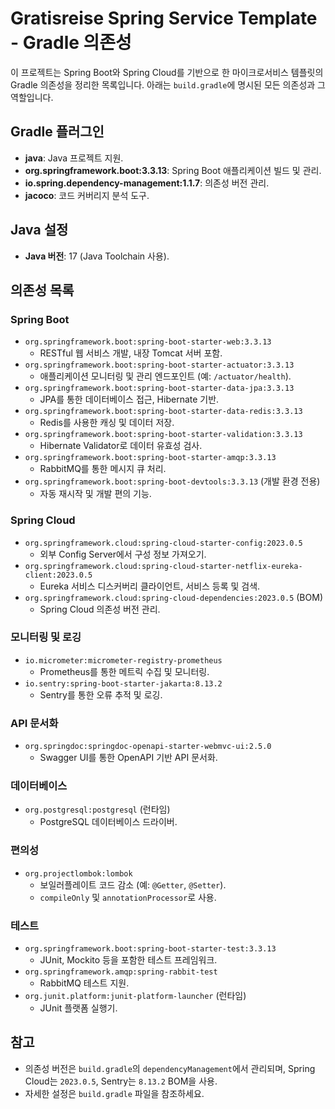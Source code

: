 # Gratisreise Spring Service Template - Gradle 의존성

이 프로젝트는 Spring Boot와 Spring Cloud를 기반으로 한 마이크로서비스 템플릿의 Gradle 의존성을 정리한 목록입니다. 아래는 `build.gradle`에 명시된 모든 의존성과 그 역할입니다.

## Gradle 플러그인

- **java**: Java 프로젝트 지원.
- **org.springframework.boot:3.3.13**: Spring Boot 애플리케이션 빌드 및 관리.
- **io.spring.dependency-management:1.1.7**: 의존성 버전 관리.
- **jacoco**: 코드 커버리지 분석 도구.

## Java 설정

- **Java 버전**: 17 (Java Toolchain 사용).

## 의존성 목록

### Spring Boot

- `org.springframework.boot:spring-boot-starter-web:3.3.13`
    - RESTful 웹 서비스 개발, 내장 Tomcat 서버 포함.
- `org.springframework.boot:spring-boot-starter-actuator:3.3.13`
    - 애플리케이션 모니터링 및 관리 엔드포인트 (예: `/actuator/health`).
- `org.springframework.boot:spring-boot-starter-data-jpa:3.3.13`
    - JPA를 통한 데이터베이스 접근, Hibernate 기반.
- `org.springframework.boot:spring-boot-starter-data-redis:3.3.13`
    - Redis를 사용한 캐싱 및 데이터 저장.
- `org.springframework.boot:spring-boot-starter-validation:3.3.13`
    - Hibernate Validator로 데이터 유효성 검사.
- `org.springframework.boot:spring-boot-starter-amqp:3.3.13`
    - RabbitMQ를 통한 메시지 큐 처리.
- `org.springframework.boot:spring-boot-devtools:3.3.13` (개발 환경 전용)
    - 자동 재시작 및 개발 편의 기능.

### Spring Cloud

- `org.springframework.cloud:spring-cloud-starter-config:2023.0.5`
    - 외부 Config Server에서 구성 정보 가져오기.
- `org.springframework.cloud:spring-cloud-starter-netflix-eureka-client:2023.0.5`
    - Eureka 서비스 디스커버리 클라이언트, 서비스 등록 및 검색.
- `org.springframework.cloud:spring-cloud-dependencies:2023.0.5` (BOM)
    - Spring Cloud 의존성 버전 관리.

### 모니터링 및 로깅

- `io.micrometer:micrometer-registry-prometheus`
    - Prometheus를 통한 메트릭 수집 및 모니터링.
- `io.sentry:spring-boot-starter-jakarta:8.13.2`
    - Sentry를 통한 오류 추적 및 로깅.

### API 문서화

- `org.springdoc:springdoc-openapi-starter-webmvc-ui:2.5.0`
    - Swagger UI를 통한 OpenAPI 기반 API 문서화.

### 데이터베이스

- `org.postgresql:postgresql` (런타임)
    - PostgreSQL 데이터베이스 드라이버.

### 편의성

- `org.projectlombok:lombok`
    - 보일러플레이트 코드 감소 (예: `@Getter`, `@Setter`).
    - `compileOnly` 및 `annotationProcessor`로 사용.

### 테스트

- `org.springframework.boot:spring-boot-starter-test:3.3.13`
    - JUnit, Mockito 등을 포함한 테스트 프레임워크.
- `org.springframework.amqp:spring-rabbit-test`
    - RabbitMQ 테스트 지원.
- `org.junit.platform:junit-platform-launcher` (런타임)
    - JUnit 플랫폼 실행기.

## 참고

- 의존성 버전은 `build.gradle`의 `dependencyManagement`에서 관리되며, Spring Cloud는 `2023.0.5`, Sentry는 `8.13.2` BOM을 사용.
- 자세한 설정은 `build.gradle` 파일을 참조하세요.